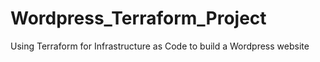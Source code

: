 # Wordpress_Terraform_Project
Using Terraform for Infrastructure as Code to build a Wordpress website
